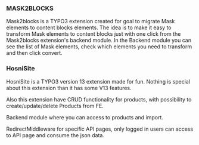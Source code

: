 ### MASK2BLOCKS
Mask2blocks is a TYPO3 extension created for goal to migrate Mask elements to content blocks elements.
The idea is to make it easy to transform Mask elements to content blocks just with one click from the Mask2blocks extension's backend module.
In the Backend module you can see the list of Mask elements, check which elements you need to transform and then click convert.


### HosniSite
HosniSite is a TYPO3 version 13 extension made for fun. Nothing is special about this extension than it has some V13 features.

Also this extension have CRUD functionality for products, with possibility to create/update/delete Products from FE.

Backend module where you can access to products and import.

RedirectMiddleware for specific API pages, only logged in users can access to API page and consume the json data.
